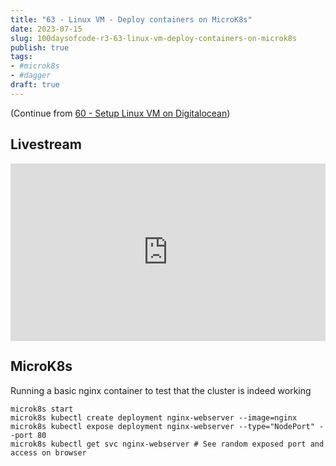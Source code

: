```yaml
---
title: "63 - Linux VM - Deploy containers on MicroK8s"
date: 2023-07-15
slug: 100daysofcode-r3-63-linux-vm-deploy-containers-on-microk8s
publish: true
tags:
- #microk8s
- #dagger
draft: true
---
```


(Continue from [60 - Setup Linux VM on Digitalocean](1-Projects/100DaysOfCode-R3/60%20-%20Setup%20Linux%20VM%20on%20Digitalocean.md))

## Livestream

<iframe width="100%" style="aspect-ratio: 16 / 9;" src="https://www.youtube.com/embed/PFlLpBuac70" title="YouTube video player" frameborder="0" allow="accelerometer; autoplay; clipboard-write; encrypted-media; gyroscope; picture-in-picture; web-share" allowfullscreen></iframe>

## MicroK8s

Running a basic nginx container to test that the cluster is indeed working

```shell
microk8s start
microk8s kubectl create deployment nginx-webserver --image=nginx
microk8s kubectl expose deployment nginx-webserver --type="NodePort" --port 80
microk8s kubectl get svc nginx-webserver # See random exposed port and access on browser
```